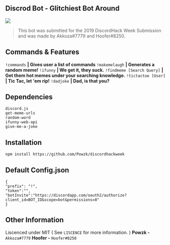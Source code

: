 
## Discrod Bot - Glitchiest Bot Around
![](https://cdn.discordapp.com/attachments/468939534206238751/592830380952911912/68747470733a2f2f692e696d6775722e636f6d2f33736c7a4965342e706e67.png)

> This bot was submitted for the 2019 DiscordHack Week Submission and was made by Akkoza#7779 and Hoofer#8250.

## Commands & Features
`!commands` **| Gives user a list of commands** 
`!makemelaugh` **| Generates a random meme!** 
`!ifunny` **| We get it, they suck.** 
`!findmeme [Search Query]` **| Get them hot memes under your searching knowledge.**
`!tictactoe [User]` **| Tic Tac, let 'em rip!**
`!dadjoke` **| **Dad, is that you?****


## Dependencies

    discord.js
    get-meme-urls
    random-word 
    ifunny-web-api 
    give-me-a-joke


## Installation

    npm install https://github.com/Powzk/discordhackweek

## Default Config.json

    {
    "prefix": "!",
    "token":"",
    "botInvite":"https://discordapp.com/oauth2/authorize?client_id=BOT_ID&scope=bot&permissions=8"
    }


## Other Information
Liscenced under MIT ( See `LISCENCE` for more information. )
**Powzk -** `Akkoza#7779`
**Hoofer -** `Hoofer#8250`
